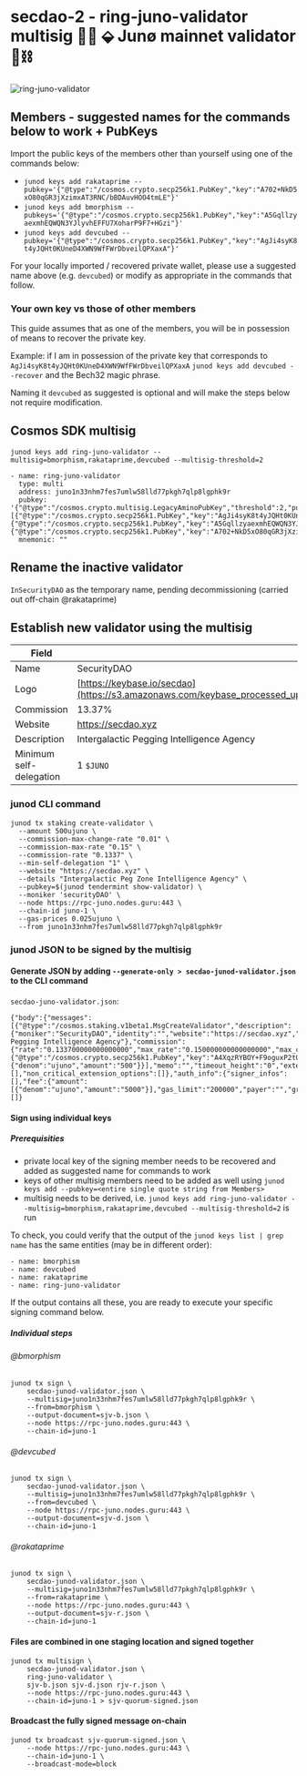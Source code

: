 # secdao-2 - ring-juno-validator multisig 🔑🔑 ⬙ Junø mainnet validator 🔎⛓
![ring-juno-validator](https://user-images.githubusercontent.com/1236584/161363989-5d2cd3ae-f8cf-4374-956c-5d5ff0d452fc.jpeg)
## Members - suggested names for the commands below to work + PubKeys
Import the public keys of the members other than yourself using one of the commands below:

- `junod keys add rakataprime --pubkey='{"@type":"/cosmos.crypto.secp256k1.PubKey","key":"A702+NkD5xO80qGR3jXzimxAT3RNC/bBDAuvHOO4tmLE"}'`
- `junod keys add bmorphism --pubkeys='{"@type":"/cosmos.crypto.secp256k1.PubKey","key":"A5GqllzyaexmhEQWQN3YJlyvhEFFU7XoharP9F7+HGzi"}'`
- `junod keys add devcubed --pubkey='{"@type":"/cosmos.crypto.secp256k1.PubKey","key":"AgJi4syK8t4yJQHt0KUneD4XWN9WfFWrDbveilQPXaxA"}'`

For your locally imported / recovered private wallet, please use a suggested name above (e.g. `devcubed`) or modify as appropriate in the commands that follow.
### Your own key vs those of other members
This guide assumes that as one of the members, you will be in possession of means to recover the private key.

Example: if I am in possession of the private key that corresponds to `AgJi4syK8t4yJQHt0KUneD4XWN9WfFWrDbveilQPXaxA`
`junod keys add devcubed --recover` and the Bech32 magic phrase.

Naming it `devcubed` as suggested is optional and will make the steps below not require modification.
## Cosmos SDK multisig
```
junod keys add ring-juno-validator --multisig=bmorphism,rakataprime,devcubed --multisig-threshold=2

- name: ring-juno-validator
  type: multi
  address: juno1n33nhm7fes7umlw58lld77pkgh7qlp8lgphk9r
  pubkey: '{"@type":"/cosmos.crypto.multisig.LegacyAminoPubKey","threshold":2,"public_keys":[{"@type":"/cosmos.crypto.secp256k1.PubKey","key":"AgJi4syK8t4yJQHt0KUneD4XWN9WfFWrDbveilQPXaxA"},{"@type":"/cosmos.crypto.secp256k1.PubKey","key":"A5GqllzyaexmhEQWQN3YJlyvhEFFU7XoharP9F7+HGzi"},{"@type":"/cosmos.crypto.secp256k1.PubKey","key":"A702+NkD5xO80qGR3jXzimxAT3RNC/bBDAuvHOO4tmLE"}]}'
  mnemonic: ""
  ```
## Rename the inactive validator
`InSecurityDAO` as the temporary name, pending decommissioning (carried out off-chain @rakataprime)

## Establish new validator using the multisig
| Field | Value |
| --- | ----------- |
| Name | SecurityDAO |
| Logo | [https://keybase.io/secdao](https://s3.amazonaws.com/keybase_processed_uploads/641b0d5f17c12764f27f6aa49d31fe05_360_360.jpg) |
| Commission | 13.37% |
| Website | https://secdao.xyz |
| Description | Intergalactic Pegging Intelligence Agency |
| Minimum self-delegation | 1 `$JUNO` |
### junod CLI command
```
junod tx staking create-validator \
  --amount 500ujuno \
  --commission-max-change-rate "0.01" \
  --commission-max-rate "0.15" \
  --commission-rate "0.1337" \
  --min-self-delegation "1" \
  --website "https://secdao.xyz" \
  --details "Intergalactic Peg Zone Intelligence Agency" \
  --pubkey=$(junod tendermint show-validator) \
  --moniker 'securityDAO' \
  --node https://rpc-juno.nodes.guru:443 \
  --chain-id juno-1 \
  --gas-prices 0.025ujuno \
  --from juno1n33nhm7fes7umlw58lld77pkgh7qlp8lgphk9r
```

### junod JSON to be signed by the multisig
#### Generate JSON by adding `--generate-only > secdao-junod-validator.json` to the CLI command
`secdao-juno-validator.json`:

```
{"body":{"messages":[{"@type":"/cosmos.staking.v1beta1.MsgCreateValidator","description":{"moniker":"SecurityDAO","identity":"","website":"https://secdao.xyz","security_contact":"","details":"Intergalactic Pegging Intelligence Agency"},"commission":{"rate":"0.133700000000000000","max_rate":"0.150000000000000000","max_change_rate":"0.010000000000000000"},"min_self_delegation":"1","delegator_address":"juno1n33nhm7fes7umlw58lld77pkgh7qlp8lgphk9r","validator_address":"junovaloper1n33nhm7fes7umlw58lld77pkgh7qlp8lhupe76","pubkey":{"@type":"/cosmos.crypto.secp256k1.PubKey","key":"A4XqzRYBOY+F9oguxP2tG5J3DeenDPqt+SKHIi8scafS"},"value":{"denom":"ujuno","amount":"500"}}],"memo":"","timeout_height":"0","extension_options":[],"non_critical_extension_options":[]},"auth_info":{"signer_infos":[],"fee":{"amount":[{"denom":"ujuno","amount":"5000"}],"gas_limit":"200000","payer":"","granter":""}},"signatures":[]}
```
#### Sign using individual keys
##### Prerequisities
- private local key of the signing member needs to be recovered and added as suggested name for commands to work
- keys of other multisig members need to be added as well using `junod keys add --pubkey=<entire single quote string from Members>`
- multisig needs to be derived, i.e. `junod keys add ring-juno-validator --multisig=bmorphism,rakataprime,devcubed --multisig-threshold=2` is run

To check, you could verify that the output of the `junod keys list | grep name` has the same entities (may be in different order):

```
- name: bmorphism
- name: devcubed
- name: rakataprime
- name: ring-juno-validator
```

If the output contains all these, you are ready to execute your specific signing command below.

##### Individual steps
###### @bmorphism
```
junod tx sign \
    secdao-junod-validator.json \
    --multisig=juno1n33nhm7fes7umlw58lld77pkgh7qlp8lgphk9r \
    --from=bmorphism \
    --output-document=sjv-b.json \
    --node https://rpc-juno.nodes.guru:443 \
    --chain-id=juno-1
```
###### @devcubed
```
junod tx sign \
    secdao-junod-validator.json \
    --multisig=juno1n33nhm7fes7umlw58lld77pkgh7qlp8lgphk9r \
    --from=devcubed \
    --node https://rpc-juno.nodes.guru:443 \
    --output-document=sjv-d.json \
    --chain-id=juno-1
```
###### @rakataprime
```
junod tx sign \
    secdao-junod-validator.json \
    --multisig=juno1n33nhm7fes7umlw58lld77pkgh7qlp8lgphk9r \
    --from=rakataprime \
    --node https://rpc-juno.nodes.guru:443 \
    --output-document=sjv-r.json \
    --chain-id=juno-1
```

#### Files are combined in one staging location and signed together

```
junod tx multisign \
    secdao-junod-validator.json \
    ring-juno-validator \
    sjv-b.json sjv-d.json rjv-r.json \
    --node https://rpc-juno.nodes.guru:443 \
    --chain-id=juno-1 > sjv-quorum-signed.json
```
#### Broadcast the fully signed message on-chain
```
junod tx broadcast sjv-quorum-signed.json \
    --node https://rpc-juno.nodes.guru:443 \
    --chain-id=juno-1 \
    --broadcast-mode=block
```
